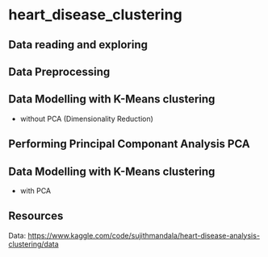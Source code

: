 # heart_disease_clustering

## Data reading and exploring

## Data Preprocessing

## Data Modelling with K-Means clustering 
- without PCA (Dimensionality Reduction)

## Performing Principal Componant Analysis PCA

## Data Modelling with K-Means clustering 
- with PCA


## Resources  
Data: https://www.kaggle.com/code/sujithmandala/heart-disease-analysis-clustering/data 
